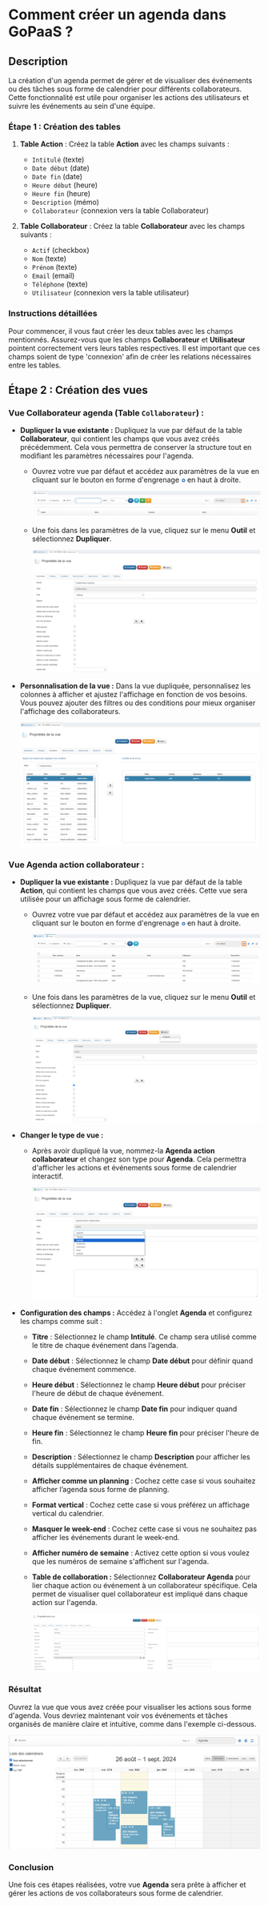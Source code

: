 
# Comment créer un agenda dans GoPaaS ?

## Description

La création d'un agenda permet de gérer et de visualiser des événements ou des tâches sous forme de calendrier pour différents collaborateurs. Cette fonctionnalité est utile pour organiser les actions des utilisateurs et suivre les événements au sein d'une équipe.

### Étape 1 : Création des tables

1. **Table Action** : Créez la table **Action** avec les champs suivants :
   - `Intitulé` (texte)
   - `Date début` (date)
   - `Date fin` (date)
   - `Heure début` (heure)
   - `Heure fin` (heure)
   - `Description` (mémo)
   - `Collaborateur` (connexion vers la table Collaborateur)

2. **Table Collaborateur** : Créez la table **Collaborateur** avec les champs suivants :
   - `Actif` (checkbox)
   - `Nom` (texte)
   - `Prénom` (texte)
   - `Email` (email)
   - `Téléphone` (texte)
   - `Utilisateur` (connexion vers la table utilisateur)

### Instructions détaillées

Pour commencer, il vous faut créer les deux tables avec les champs mentionnés. Assurez-vous que les champs **Collaborateur** et **Utilisateur** pointent correctement vers leurs tables respectives. Il est important que ces champs soient de type 'connexion' afin de créer les relations nécessaires entre les tables.

## Étape 2 : Création des vues

### Vue Collaborateur agenda (Table `Collaborateur`) :

- **Dupliquer la vue existante :**
  Dupliquez la vue par défaut de la table **Collaborateur**, qui contient les champs que vous avez créés précédemment. Cela vous permettra de conserver la structure tout en modifiant les paramètres nécessaires pour l'agenda.

  - Ouvrez votre vue par défaut et accédez aux paramètres de la vue en cliquant sur le bouton en forme d'engrenage <img src="./images/image13.png" width="1.8%" alt="Bouton engrenage" style="border-radius: 5px;"/> en haut à droite.

    ![screenshot](images/image15.png)
    <!-- <img src="./images/image15.png" width="90%" alt="Accès aux paramètres de la vue" style="border-radius: 15px;"/>-->

   - Une fois dans les paramètres de la vue, cliquez sur le menu **Outil** et sélectionnez **Dupliquer**.
      
      ![screenshot](images/image10.png)
    <!-- <img src="./images/image10.png" width="90%" alt="Duplication de la vue Collaborateur" style="border-radius: 5px;"/>-->

- **Personnalisation de la vue :**
  Dans la vue dupliquée, personnalisez les colonnes à afficher et ajustez l'affichage en fonction de vos besoins. Vous pouvez ajouter des filtres ou des conditions pour mieux organiser l'affichage des collaborateurs.

   ![screenshot](images/image11.png)
    <!-- <img src="./images/image11.png" width="100%" alt="Personnalisation des colonnes dans la vue Collaborateur" style="border-radius: 5px;"/>-->

### Vue Agenda action collaborateur :

- **Dupliquer la vue existante :**
  Dupliquez la vue par défaut de la table **Action**, qui contient les champs que vous avez créés. Cette vue sera utilisée pour un affichage sous forme de calendrier.

  - Ouvrez votre vue par défaut et accédez aux paramètres de la vue en cliquant sur le bouton en forme d'engrenage <img src="./images/image13.png" width="1.8%" alt="Bouton engrenage" style="border-radius: 5px;"/> en haut à droite.
  
    ![screenshot](images/image12.png)
    <!-- <img src="./images/image12.png" width="100%" alt="Accès aux paramètres de la vue" style="border-radius: 5px;"/>-->

   - Une fois dans les paramètres de la vue, cliquez sur le menu **Outil** et sélectionnez **Dupliquer**.
      
      ![screenshot](images/image14.png)
    <!-- <img src="./images/image14.png" width="100%" alt="Menu Outil pour dupliquer la vue" style="border-radius: 5px;"/>-->


- **Changer le type de vue :**
  - Après avoir dupliqué la vue, nommez-la **Agenda action collaborateur** et changez son type pour **Agenda**. Cela permettra d'afficher les actions et événements sous forme de calendrier interactif.

      ![screenshot](images/image9.png)
    <!-- <img src="./images/image9.png" width="100%" alt="Modification du type de vue en Agenda" style="border-radius: 5px;"/>-->


- **Configuration des champs :**
  Accédez à l'onglet **Agenda** et configurez les champs comme suit :
    - **Titre** : Sélectionnez le champ **Intitulé**. Ce champ sera utilisé comme le titre de chaque événement dans l’agenda.
    - **Date début** : Sélectionnez le champ **Date début** pour définir quand chaque événement commence.
    - **Heure début** : Sélectionnez le champ **Heure début** pour préciser l'heure de début de chaque événement.
    - **Date fin** : Sélectionnez le champ **Date fin** pour indiquer quand chaque événement se termine.
    - **Heure fin** : Sélectionnez le champ **Heure fin** pour préciser l'heure de fin.
    - **Description** : Sélectionnez le champ **Description** pour afficher les détails supplémentaires de chaque événement.
    -  **Afficher comme un planning** : Cochez cette case si vous souhaitez afficher l’agenda sous forme de planning.
    - **Format vertical** : Cochez cette case si vous préférez un affichage vertical du calendrier.
    - **Masquer le week-end** : Cochez cette case si vous ne souhaitez pas afficher les événements durant le week-end.
    - **Afficher numéro de semaine** : Activez cette option si vous voulez que les numéros de semaine s'affichent sur l'agenda.

  - **Table de collaboration :**
  Sélectionnez **Collaborateur Agenda** pour lier chaque action ou événement à un collaborateur spécifique. Cela permet de visualiser quel collaborateur est impliqué dans chaque action sur l'agenda.
     
      ![screenshot](images/images.png)
    <!-- <img src="./images/images.png" width="100%" alt="configuration des champs dans l'onglet Agenda" style="border-radius: 5px;"/>-->

### Résultat

Ouvrez la vue que vous avez créée pour visualiser les actions sous forme d'agenda.
Vous devriez maintenant voir vos événements et tâches organisés de manière claire et intuitive, comme dans l'exemple ci-dessous.

![screenshot](images/resultat.png)


### Conclusion

Une fois ces étapes réalisées, votre vue **Agenda** sera prête à afficher et gérer les actions de vos collaborateurs sous forme de calendrier.
